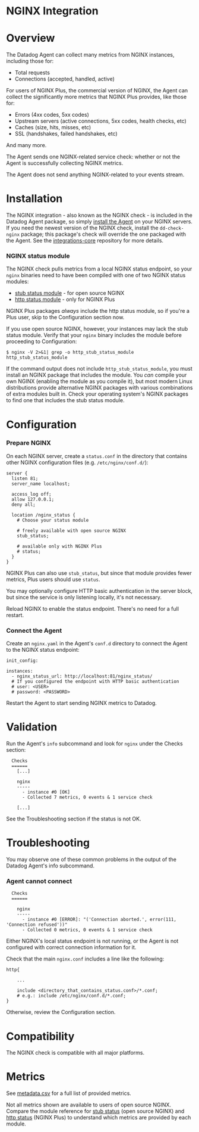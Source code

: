 # NGINX Integration

# Overview

The Datadog Agent can collect many metrics from NGINX instances, including those for:

* Total requests
* Connections (accepted, handled, active)

For users of NGINX Plus, the commercial version of NGINX, the Agent can collect the significantly more metrics that NGINX Plus provides, like those for:

* Errors (4xx codes, 5xx codes)
* Upstream servers (active connections, 5xx codes, health checks, etc)
* Caches (size, hits, misses, etc)
* SSL (handshakes, failed handshakes, etc)

And many more.

The Agent sends one NGINX-related service check: whether or not the Agent is successfully collecting NGINX metrics.

The Agent does not send anything NGINX-related to your events stream.

# Installation

The NGINX integration - also known as the NGINX check - is included in the Datadog Agent package, so simply [install the Agent](https://app.datadoghq.com/account/settings#agent) on your NGINX servers. If you need the newest version of the NGINX check, install the `dd-check-nginx` package; this package's check will override the one packaged with the Agent. See the [integrations-core](https://github.com/DataDog/integrations-core#installing-the-integrations) repository for more details.

### NGINX status module

The NGINX check pulls metrics from a local NGINX status endpoint, so your `nginx` binaries need to have been compiled with one of two NGINX status modules:

* [stub status module](http://nginx.org/en/docs/http/ngx_http_stub_status_module.html) - for open source NGINX
* [http status module](http://nginx.org/en/docs/http/ngx_http_status_module.html) - only for NGINX Plus

NGINX Plus packages _always_ include the http status module, so if you're a Plus user, skip to the Configuration section now.

If you use open source NGINX, however, your instances may lack the stub status module. Verify that your `nginx` binary includes the module before proceeding to Configuration:

```
$ nginx -V 2>&1| grep -o http_stub_status_module
http_stub_status_module
```

If the command output does not include `http_stub_status_module`, you must install an NGINX package that includes the module. You _can_ compile your own NGINX (enabling the module as you compile it), but most modern Linux distributions provide alternative NGINX packages with various combinations of extra modules built in. Check your operating system's NGINX packages to find one that includes the stub status module.

# Configuration

### Prepare NGINX

On each NGINX server, create a `status.conf` in the directory that contains other NGINX configuration files (e.g. `/etc/nginx/conf.d/`):

```
server {
  listen 81;
  server_name localhost;

  access_log off;
  allow 127.0.0.1;
  deny all;

  location /nginx_status {
    # Choose your status module

    # freely available with open source NGINX
    stub_status;

    # available only with NGINX Plus
    # status;
  }
}
```

NGINX Plus can also use `stub_status`, but since that module provides fewer metrics, Plus users should use `status`.

You may optionally configure HTTP basic authentication in the server block, but since the service is only listening locally, it's not necessary.

Reload NGINX to enable the status endpoint. There's no need for a full restart.

### Connect the Agent

Create an `nginx.yaml` in the Agent's `conf.d` directory to connect the Agent to the NGINX status endpoint:

```
init_config:

instances:
  - nginx_status_url: http://localhost:81/nginx_status/
  # If you configured the endpoint with HTTP basic authentication
  # user: <USER>
  # password: <PASSWORD>
```

Restart the Agent to start sending NGINX metrics to Datadog.

# Validation

Run the Agent's `info` subcommand and look for `nginx` under the Checks section:

```
  Checks
  ======
    [...]

    nginx
    -----
      - instance #0 [OK]
      - Collected 7 metrics, 0 events & 1 service check

    [...]
```

See the Troubleshooting section if the status is not OK.

# Troubleshooting

You may observe one of these common problems in the output of the Datadog Agent's info subcommand.

### Agent cannot connect
```
  Checks
  ======
  
    nginx
    -----
      - instance #0 [ERROR]: "('Connection aborted.', error(111, 'Connection refused'))"
      - Collected 0 metrics, 0 events & 1 service check
```

Either NGINX's local status endpoint is not running, or the Agent is not configured with correct connection information for it.

Check that the main `nginx.conf` includes a line like the following:

```
http{
	
	...

	include <directory_that_contains_status.conf>/*.conf;
	# e.g.: include /etc/nginx/conf.d/*.conf;
}
```

Otherwise, review the Configuration section.

# Compatibility

The NGINX check is compatible with all major platforms.

# Metrics

See [metadata.csv](https://github.com/DataDog/integrations-core/blob/master/nginx/metadata.csv) for a full list of provided metrics.

Not all metrics shown are available to users of open source NGINX. Compare the module reference for [stub status](http://nginx.org/en/docs/http/ngx_http_stub_status_module.html) (open source NGINX) and [http status](http://nginx.org/en/docs/http/ngx_http_status_module.html) (NGINX Plus) to understand which metrics are provided by each module.
